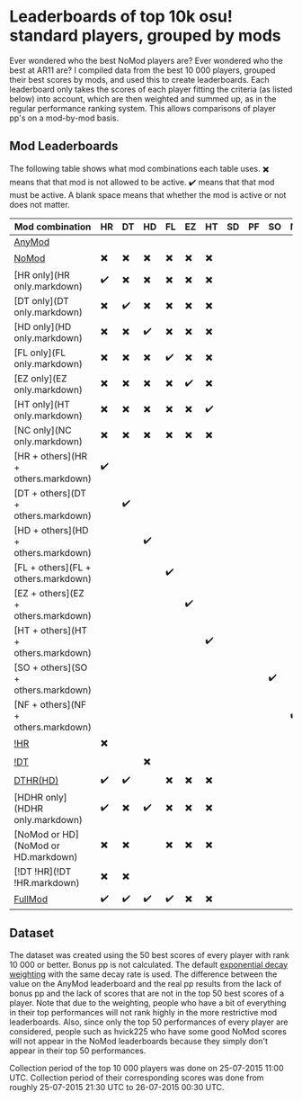 # Leaderboards of top 10k osu! standard players, grouped by mods
Ever wondered who the best NoMod players are?
Ever wondered who the best at AR11 are?
I compiled data from the best 10 000 players, grouped their best scores by mods, and used this to create leaderboards.
Each leaderboard only takes the scores of each player fitting the criteria (as listed below) into account, which are then weighted and summed up, as in the regular performance ranking system.
This allows comparisons of player pp's on a mod-by-mod basis.

## Mod Leaderboards
The following table shows what mod combinations each table uses.
:heavy_multiplication_x: means that that mod is not allowed to be active.
:heavy_check_mark: means that that mod must be active.
A blank space means that whether the mod is active or not does not matter.

| Mod combination |  HR  |  DT  |  HD  |  FL  |  EZ  |  HT  |  SD  |  PF  |  SO  |  NF  |  NC  |
| --------------- | ---- | ---- | ---- | ---- | ---- | ---- | ---- | ---- | ---- | ---- | ---- |
| [AnyMod](AnyMod.markdown) |  |  |  |  |  |  |  |  |
| [NoMod](NoMod.markdown) | :heavy_multiplication_x: | :heavy_multiplication_x: | :heavy_multiplication_x: | :heavy_multiplication_x: | :heavy_multiplication_x: | :heavy_multiplication_x: |  |  |  |  |  |
| [HR only](HR only.markdown) | :heavy_check_mark: | :heavy_multiplication_x: | :heavy_multiplication_x: | :heavy_multiplication_x: | :heavy_multiplication_x: | :heavy_multiplication_x: |  |  |  |  |  |
| [DT only](DT only.markdown) | :heavy_multiplication_x: | :heavy_check_mark: | :heavy_multiplication_x: | :heavy_multiplication_x: | :heavy_multiplication_x: | :heavy_multiplication_x: |  |  |  |  |  |
| [HD only](HD only.markdown) | :heavy_multiplication_x: | :heavy_multiplication_x: | :heavy_check_mark: | :heavy_multiplication_x: | :heavy_multiplication_x: | :heavy_multiplication_x: |  |  |  |  |  |
| [FL only](FL only.markdown) | :heavy_multiplication_x: | :heavy_multiplication_x: | :heavy_multiplication_x: | :heavy_check_mark: | :heavy_multiplication_x: | :heavy_multiplication_x: |  |  |  |  |  |
| [EZ only](EZ only.markdown) | :heavy_multiplication_x: | :heavy_multiplication_x: | :heavy_multiplication_x: | :heavy_multiplication_x: | :heavy_check_mark: | :heavy_multiplication_x: |  |  |  |  |  |
| [HT only](HT only.markdown) | :heavy_multiplication_x: | :heavy_multiplication_x: | :heavy_multiplication_x: | :heavy_multiplication_x: | :heavy_multiplication_x: | :heavy_check_mark: |  |  |  |  |  |
| [NC only](NC only.markdown) | :heavy_multiplication_x: | :heavy_multiplication_x: | :heavy_multiplication_x: | :heavy_multiplication_x: | :heavy_multiplication_x: | :heavy_multiplication_x: |  |  |  |  | :heavy_check_mark: |
| [HR + others](HR + others.markdown) | :heavy_check_mark: |  |  |  |  |  |  |  |  |  |  |
| [DT + others](DT + others.markdown) |  | :heavy_check_mark: |  |  |  |  |  |  |  |  |  |
| [HD + others](HD + others.markdown) |  |  | :heavy_check_mark: |  |  |  |  |  |  |  |  |
| [FL + others](FL + others.markdown) |  |  |  | :heavy_check_mark: |  |  |  |  |  |  |  |
| [EZ + others](EZ + others.markdown) |  |  |  |  | :heavy_check_mark: |  |  |  |  |  |  |
| [HT + others](HT + others.markdown) |  |  |  |  |  | :heavy_check_mark: |  |  |  |  |  |
| [SO + others](SO + others.markdown) |  |  |  |  |  |  |  |  | :heavy_check_mark: |  |  |
| [NF + others](NF + others.markdown) |  |  |  |  |  |  |  |  |  | :heavy_check_mark: |  |
| [!HR](!HR.markdown) | :heavy_multiplication_x: |  |  |  |  |  |  |  |  |  |  |
| [!DT](!DT.markdown) |  |  | :heavy_multiplication_x: |  |  |  |  |  |  |  |  |
| [DTHR(HD)](DTHR(HD).markdown) | :heavy_check_mark: | :heavy_check_mark: |  | :heavy_multiplication_x: | :heavy_multiplication_x: | :heavy_multiplication_x: |  |  |  |  |  |
| [HDHR only](HDHR only.markdown) | :heavy_check_mark: | :heavy_multiplication_x: | :heavy_check_mark: | :heavy_multiplication_x: | :heavy_multiplication_x: | :heavy_multiplication_x: |  |  |  |  |  |
| [NoMod or HD](NoMod or HD.markdown) | :heavy_multiplication_x: | :heavy_multiplication_x: |  | :heavy_multiplication_x: | :heavy_multiplication_x: | :heavy_multiplication_x: |  |  |  |  |  |
| [!DT !HR](!DT !HR.markdown) | :heavy_multiplication_x: | :heavy_multiplication_x: |  |  |  |  |  |  |  |  |  |
| [FullMod](FullMod.markdown) | :heavy_check_mark: | :heavy_check_mark: | :heavy_check_mark: | :heavy_check_mark: | :heavy_multiplication_x: | :heavy_multiplication_x: |  |  |  |  |  |

## Dataset
The dataset was created using the 50 best scores of every player with rank 10 000 or better.
Bonus pp is not calculated.
The default [exponential decay weighting](https://osu.ppy.sh/wiki/Performance_Points#Weightage_system) with the same decay rate is used.
The difference between the value on the AnyMod leaderboard and the real pp results from the lack of bonus pp and the lack of scores that are not in the top 50 best scores of a player.
Note that due to the weighting, people who have a bit of everything in their top performances will not rank highly in the more restrictive mod leaderboards.
Also, since only the top 50 performances of every player are considered, people such as hvick225 who have some good NoMod scores will not appear in the NoMod leaderboards because they simply don't appear in their top 50 performances.

Collection period of the top 10 000 players was done on 25-07-2015 11:00 UTC.
Collection period of their corresponding scores was done from roughly 25-07-2015 21:30 UTC to 26-07-2015 00:30 UTC.
